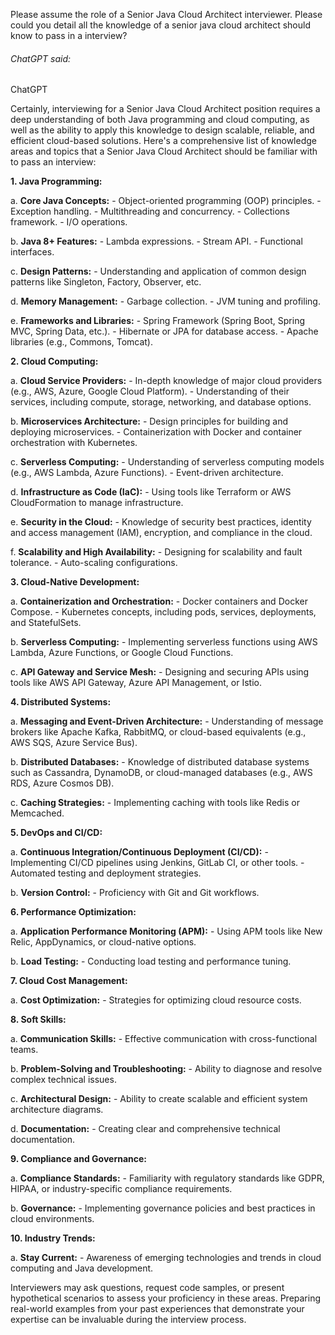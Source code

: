Please assume the role of a Senior Java Cloud Architect interviewer. Please could you detail all the knowledge of a senior java cloud architect should know to pass in a interview?

###### ChatGPT said:

ChatGPT

Certainly, interviewing for a Senior Java Cloud Architect position requires a deep understanding of both Java programming and cloud computing, as well as the ability to apply this knowledge to design scalable, reliable, and efficient cloud-based solutions. Here's a comprehensive list of knowledge areas and topics that a Senior Java Cloud Architect should be familiar with to pass an interview:

**1. Java Programming:**

a. **Core Java Concepts:** - Object-oriented programming (OOP) principles. - Exception handling. - Multithreading and concurrency. - Collections framework. - I/O operations.

b. **Java 8+ Features:** - Lambda expressions. - Stream API. - Functional interfaces.

c. **Design Patterns:** - Understanding and application of common design patterns like Singleton, Factory, Observer, etc.

d. **Memory Management:** - Garbage collection. - JVM tuning and profiling.

e. **Frameworks and Libraries:** - Spring Framework (Spring Boot, Spring MVC, Spring Data, etc.). - Hibernate or JPA for database access. - Apache libraries (e.g., Commons, Tomcat).

**2. Cloud Computing:**

a. **Cloud Service Providers:** - In-depth knowledge of major cloud providers (e.g., AWS, Azure, Google Cloud Platform). - Understanding of their services, including compute, storage, networking, and database options.

b. **Microservices Architecture:** - Design principles for building and deploying microservices. - Containerization with Docker and container orchestration with Kubernetes.

c. **Serverless Computing:** - Understanding of serverless computing models (e.g., AWS Lambda, Azure Functions). - Event-driven architecture.

d. **Infrastructure as Code (IaC):** - Using tools like Terraform or AWS CloudFormation to manage infrastructure.

e. **Security in the Cloud:** - Knowledge of security best practices, identity and access management (IAM), encryption, and compliance in the cloud.

f. **Scalability and High Availability:** - Designing for scalability and fault tolerance. - Auto-scaling configurations.

**3. Cloud-Native Development:**

a. **Containerization and Orchestration:** - Docker containers and Docker Compose. - Kubernetes concepts, including pods, services, deployments, and StatefulSets.

b. **Serverless Computing:** - Implementing serverless functions using AWS Lambda, Azure Functions, or Google Cloud Functions.

c. **API Gateway and Service Mesh:** - Designing and securing APIs using tools like AWS API Gateway, Azure API Management, or Istio.

**4. Distributed Systems:**

a. **Messaging and Event-Driven Architecture:** - Understanding of message brokers like Apache Kafka, RabbitMQ, or cloud-based equivalents (e.g., AWS SQS, Azure Service Bus).

b. **Distributed Databases:** - Knowledge of distributed database systems such as Cassandra, DynamoDB, or cloud-managed databases (e.g., AWS RDS, Azure Cosmos DB).

c. **Caching Strategies:** - Implementing caching with tools like Redis or Memcached.

**5. DevOps and CI/CD:**

a. **Continuous Integration/Continuous Deployment (CI/CD):** - Implementing CI/CD pipelines using Jenkins, GitLab CI, or other tools. - Automated testing and deployment strategies.

b. **Version Control:** - Proficiency with Git and Git workflows.

**6. Performance Optimization:**

a. **Application Performance Monitoring (APM):** - Using APM tools like New Relic, AppDynamics, or cloud-native options.

b. **Load Testing:** - Conducting load testing and performance tuning.

**7. Cloud Cost Management:**

a. **Cost Optimization:** - Strategies for optimizing cloud resource costs.

**8. Soft Skills:**

a. **Communication Skills:** - Effective communication with cross-functional teams.

b. **Problem-Solving and Troubleshooting:** - Ability to diagnose and resolve complex technical issues.

c. **Architectural Design:** - Ability to create scalable and efficient system architecture diagrams.

d. **Documentation:** - Creating clear and comprehensive technical documentation.

**9. Compliance and Governance:**

a. **Compliance Standards:** - Familiarity with regulatory standards like GDPR, HIPAA, or industry-specific compliance requirements.

b. **Governance:** - Implementing governance policies and best practices in cloud environments.

**10. Industry Trends:**

a. **Stay Current:** - Awareness of emerging technologies and trends in cloud computing and Java development.

Interviewers may ask questions, request code samples, or present hypothetical scenarios to assess your proficiency in these areas. Preparing real-world examples from your past experiences that demonstrate your expertise can be invaluable during the interview process.
